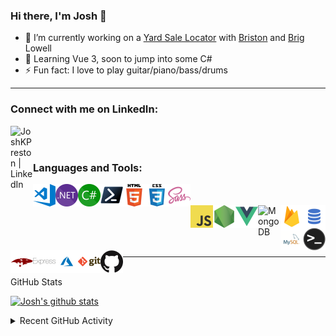 ### Hi there, I'm Josh 👋

- 🔭 I’m currently working on a [Yard Sale Locator](https://github.com/JoshKPreston/yardsalelocator) with [Briston](https://github.com/BristonLowell) and [Brig](https://github.com/briglowell) Lowell
- 🌱 Learning Vue 3, soon to jump into some C#
- ⚡ Fun fact: I love to play guitar/piano/bass/drums

---

### Connect with me on LinkedIn:

[<img align="left" alt="JoshKPreston | LinkedIn" width="36px" src="https://cdn.jsdelivr.net/npm/simple-icons@v3/icons/linkedin.svg" />][linkedin]

<br />
<br />

### Languages and Tools:

<img align="left" alt="Visual Studio Code" width="36px" src="https://raw.githubusercontent.com/github/explore/80688e429a7d4ef2fca1e82350fe8e3517d3494d/topics/visual-studio-code/visual-studio-code.png" />
<img align="left" alt="dotNet" width="36px" src="https://raw.githubusercontent.com/github/explore/80688e429a7d4ef2fca1e82350fe8e3517d3494d/topics/dotnet/dotnet.png" />
<img align="left" alt="dotNet" width="36px" src="https://raw.githubusercontent.com/github/explore/80688e429a7d4ef2fca1e82350fe8e3517d3494d/topics/csharp/csharp.png" />
<img align="left" alt="PowerShell" width="36px" src="https://raw.githubusercontent.com/github/explore/80688e429a7d4ef2fca1e82350fe8e3517d3494d/topics/powershell/powershell.png" />
<img align="left" alt="HTML5" width="36px" src="https://raw.githubusercontent.com/github/explore/80688e429a7d4ef2fca1e82350fe8e3517d3494d/topics/html/html.png" />
<img align="left" alt="CSS3" width="36px" src="https://raw.githubusercontent.com/github/explore/80688e429a7d4ef2fca1e82350fe8e3517d3494d/topics/css/css.png" />
<img align="left" alt="Sass" width="36px" src="https://raw.githubusercontent.com/github/explore/80688e429a7d4ef2fca1e82350fe8e3517d3494d/topics/sass/sass.png" />
<br />
<br /> 
<!-- <img align="left" alt="React" width="36px" src="https://raw.githubusercontent.com/github/explore/80688e429a7d4ef2fca1e82350fe8e3517d3494d/topics/react/react.png" />-->
<!-- <img align="left" alt="Gatsby" width="36px" src="https://raw.githubusercontent.com/github/explore/e94815998e4e0713912fed477a1f346ec04c3da2/topics/gatsby/gatsby.png" />-->
<!-- <img align="left" alt="GraphQL" width="36px" src="https://raw.githubusercontent.com/github/explore/80688e429a7d4ef2fca1e82350fe8e3517d3494d/topics/graphql/graphql.png" />-->
<img align="left" alt="JavaScript" width="36px" src="https://raw.githubusercontent.com/github/explore/80688e429a7d4ef2fca1e82350fe8e3517d3494d/topics/javascript/javascript.png" />
<img align="left" alt="Node.js" width="36px" src="https://raw.githubusercontent.com/github/explore/80688e429a7d4ef2fca1e82350fe8e3517d3494d/topics/nodejs/nodejs.png" />
<img align="left" alt="Vue.js" width="36px" src="https://raw.githubusercontent.com/github/explore/80688e429a7d4ef2fca1e82350fe8e3517d3494d/topics/vue/vue.png" />
<img align="left" alt="MongoDB" width="36px" src="https://github.com/mongodb-js/leaf/blob/master/dist/mongodb-leaf_32x32.png" />
<img align="left" alt="Firebase.js" width="36px" src="https://raw.githubusercontent.com/github/explore/80688e429a7d4ef2fca1e82350fe8e3517d3494d/topics/firebase/firebase.png" />
<!-- <img align="left" alt="Deno" width="36px" src="https://raw.githubusercontent.com/github/explore/361e2821e2dea67711cde99c9c40ed357061cf27/topics/deno/deno.png" />-->
<img align="left" alt="SQL" width="36px" src="https://raw.githubusercontent.com/github/explore/80688e429a7d4ef2fca1e82350fe8e3517d3494d/topics/sql/sql.png" />
<img align="left" alt="MySQL" width="36px" src="https://raw.githubusercontent.com/github/explore/80688e429a7d4ef2fca1e82350fe8e3517d3494d/topics/mysql/mysql.png" />
<!-- <img align="left" alt="MongoDB" width="36px" src="https://raw.githubusercontent.com/github/explore/80688e429a7d4ef2fca1e82350fe8e3517d3494d/topics/mongodb/mongodb.png" /> -->
<br />
<br /> 
<img align="left" alt="Terminal" width="36px" src="https://raw.githubusercontent.com/github/explore/80688e429a7d4ef2fca1e82350fe8e3517d3494d/topics/terminal/terminal.png" />
<img align="left" alt="Mongoose" width="36px" src="https://raw.githubusercontent.com/github/explore/80688e429a7d4ef2fca1e82350fe8e3517d3494d/topics/mongoose/mongoose.png" />
<img align="left" alt="Express" width="36px" src="https://raw.githubusercontent.com/github/explore/80688e429a7d4ef2fca1e82350fe8e3517d3494d/topics/express/express.png" />
<img align="left" alt="Azure" width="36px" src="https://raw.githubusercontent.com/github/explore/80688e429a7d4ef2fca1e82350fe8e3517d3494d/topics/azure/azure.png" />
<img align="left" alt="Git" width="36px" src="https://raw.githubusercontent.com/github/explore/80688e429a7d4ef2fca1e82350fe8e3517d3494d/topics/git/git.png" />
<img align="left" alt="GitHub" width="36px" src="https://raw.githubusercontent.com/github/explore/78df643247d429f6cc873026c0622819ad797942/topics/github/github.png" />
<br />
<br /> 

---

<br />

<summary>GitHub Stats</summary>

[![Josh's github stats](https://github-readme-stats.vercel.app/api?username=JoshKPreston)](https://github.com/JoshKPreston/github-readme-stats)

[linkedin]: https://linkedin.com/in/joshkpreston/

<details>
  <summary>Recent GitHub Activity</summary>
  
<!--START_SECTION:activity-->
<!--END_SECTION:activity-->

</details>
